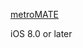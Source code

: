 
[metroMATE](https://itunes.apple.com/au/app/metromate-by-adelaide-metro/id1172725642?mt=8)

iOS 8.0 or later
